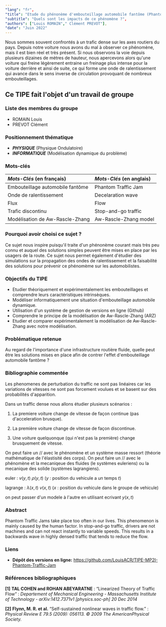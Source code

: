 ```yaml
---
"lang": "fr",
"title": "Etude du phénonème d'embouteillage automobile fantôme (Phantom Traffic Jam)",
"subtitle": "Quels sont les impacts de ce phénomène ?",
"authors": ["Louis ROMAIN"," Clément PREVOT"],
"date": "Juin 2022"
---
```


Nous sommes souvent confrontés à un trafic dense sur les axes routiers du pays. Depuis notre voiture nous avons du mal à observer ce phénomène, mais il est bien réel et très présent.
Si nous observons la voie depuis plusieurs dizaines de mètres de hauteur, nous apercevons alors qu'une voiture qui freine légèrement entraine un freinage plus intense pour la voiture derrière et ainsi de suite, ce qui forme une onde de ralentissement qui avance dans le sens inverse de circulation provoquant de nombreux embouteillages.

## Ce TIPE fait l'objet d'un travail de groupe

### Liste des membres du groupe

* ROMAIN Louis
* PREVOT Clément

### Positionnement thématique

* ***PHYSIQUE*** (Physique Ondulatoire)
* ***INFORMATIQUE*** (Modélisation dynamique du problème)

### Mots-clés

| ***Mots-Clés*** (en français)  | ***Mots-Clés*** (en anglais) |
| :--------------- |:--------------- |
| Embouteillage automobile fantôme | Phantom Traffic Jam |
| Onde de ralentissement | Decelaration wave |
| Flux | Flow |
| Trafic discontinu | Stop-and-go traffic |
| Modélisation de Aw-Rascle-Zhang | Aw-Rascle-Zhang model |

### Pourquoi avoir choisi ce sujet ?

Ce sujet nous inspire puisqu'il traite d'un phénonème courant mais très peu connu et auquel des solutions simples peuvent être mises en place par les usagers de la route. Ce sujet nous permet également d'étudier des simulations sur la propagation des ondes de ralentissement et la faisabilité des solutions pour prévenir ce phénomème sur les automobilistes.

### Objectifs du TIPE

* Etudier théoriquement et expérimentalement les embouteillages et comprendre leurs caractéristiques intrinsèques.
* Modéliser informatiquement une situation d'embouteillage automobile dynamique.
* Utilisation d'un système de gestion de versions en ligne (Github)
* Comprendre le principe de la modélisation de Aw-Rascle-Zhang (ARZ)
* Etudier et comparer expérimentalement la modélisation de Aw-Rascle-Zhang avec notre modélisation.

### Problématique retenue

Au regard de l'importance d'une infrastructure routière fluide, quelle peut être les solutions mises en place afin de contrer l'effet d'embouteillage automobile fantôme ?

### Bibliographie commentée 

Les phenomenes de perturbation du traffic ne sont pas linéaires car les variations de vitesses ne sont pas forcement voulues et se basent sur des probabilités d'apparition. 

Dans un traffic dense nous allons étudier plusieurs scénarios : 

1. La premiere voiture change de vitesse de façon continue (pas d'acceleration brusque). 

2. La première voiture change de vitesse de façon discontinue. 

3. Une voiture quelquonque (qui n'est pas la première) change brusquement de vitesse. 

On peut faire un // avec le phénomène et un système masse ressort (théorie mathématique de l'élastisité des corps).
On peut faire un // avec le phénomène et la mecaniqeue des fluides (le systèmes euleriens) ou la mecanique des solide (systèmes lagrangiens).

euler : $v(y,t)$ $\rho(y,t)$ ($y$ : position du vehicule a un temps $t$)

lagrange : $\lambda(x,t)$ $v(x,t)$ ($x$ : position du vehicule dans le groupe de vehicule)

on peut passer d'un modele à l'autre en utilisant ecrivant $y(x,t)$



### Abstract

Phantom Traffic Jams take place too often in our lives. This phenomenon is mainly caused by the human factor. In stop-and-go traffic, drivers are not machines and can not react instantly to variable speeds. This results in a backwards wave in highly densed traffic that tends to reduce the flow.

### Liens

* **Dépôt des versions en ligne:** https://github.com/LouisACR/TIPE-MP2I-Phantom-Traffic-Jam

### Références bibliographiques

**[1]** **TAL COHEN and ROHAN ABEYARATNE** : “Linearized Theory of Traffic Flow“ : *Departement of Mechanical Engineering - Massachusetts Institute of Technology - arXiv:1412.7371v1 [physics.soc-ph] 20 Dec 2014*

**[2]** **Flynn, M. R. et al.** “Self-sustained nonlinear waves in traffic flow.” : *Physical Review E 79.5 (2009): 056113. © 2009 The AmericanPhysical Society.*